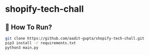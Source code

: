 # shopify-tech-chall
 
## 🚀 How To Run?

```sh
git clone https://github.com/aadit-gupta/shopify-tech-chall.git
pip3 install -r requirements.txt
python3 main.py
```
